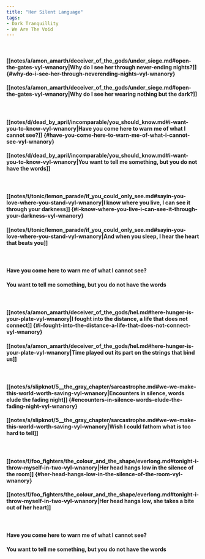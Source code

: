 ```yaml
---
title: "Her Silent Language"
tags:
- Dark Tranquillity
- We Are The Void
---
```

&nbsp;
#### [[notes/a/amon_amarth/deceiver_of_the_gods/under_siege.md#open-the-gates-vyl-wnanory|Why do I see her through never-ending nights?]] {#why-do-i-see-her-through-neverending-nights-vyl-wnanory}
#### [[notes/a/amon_amarth/deceiver_of_the_gods/under_siege.md#open-the-gates-vyl-wnanory|Why do I see her wearing nothing but the dark?]]
&nbsp;
#### [[notes/d/dead_by_april/incomparable/you_should_know.md#i-want-you-to-know-vyl-wnanory|Have you come here to warn me of what I cannot see?]] {#have-you-come-here-to-warn-me-of-what-i-cannot-see-vyl-wnanory}
#### [[notes/d/dead_by_april/incomparable/you_should_know.md#i-want-you-to-know-vyl-wnanory|You want to tell me something, but you do not have the words]]
&nbsp;
#### [[notes/t/tonic/lemon_parade/if_you_could_only_see.md#sayin-you-love-where-you-stand-vyl-wnanory|I know where you live, I can see it through your darkness]] {#i-know-where-you-live-i-can-see-it-through-your-darkness-vyl-wnanory}
#### [[notes/t/tonic/lemon_parade/if_you_could_only_see.md#sayin-you-love-where-you-stand-vyl-wnanory|And when you sleep, I hear the heart that beats you]]
&nbsp;
#### Have you come here to warn me of what I cannot see?
#### You want to tell me something, but you do not have the words
&nbsp;
#### [[notes/a/amon_amarth/deceiver_of_the_gods/hel.md#here-hunger-is-your-plate-vyl-wnanory|I fought into the distance, a life that does not connect]] {#i-fought-into-the-distance-a-life-that-does-not-connect-vyl-wnanory}
#### [[notes/a/amon_amarth/deceiver_of_the_gods/hel.md#here-hunger-is-your-plate-vyl-wnanory|Time played out its part on the strings that bind us]]
&nbsp;
#### [[notes/s/slipknot/5__the_gray_chapter/sarcastrophe.md#we-we-make-this-world-worth-saving-vyl-wnanory|Encounters in silence, words elude the fading night]] {#encounters-in-silence-words-elude-the-fading-night-vyl-wnanory}
#### [[notes/s/slipknot/5__the_gray_chapter/sarcastrophe.md#we-we-make-this-world-worth-saving-vyl-wnanory|Wish I could fathom what is too hard to tell]]
&nbsp;
#### [[notes/f/foo_fighters/the_colour_and_the_shape/everlong.md#tonight-i-throw-myself-in-two-vyl-wnanory|Her head hangs low in the silence of the room]] {#her-head-hangs-low-in-the-silence-of-the-room-vyl-wnanory}
#### [[notes/f/foo_fighters/the_colour_and_the_shape/everlong.md#tonight-i-throw-myself-in-two-vyl-wnanory|Her head hangs low, she takes a bite out of her heart]]
&nbsp;
#### Have you come here to warn me of what I cannot see?
#### You want to tell me something, but you do not have the words

